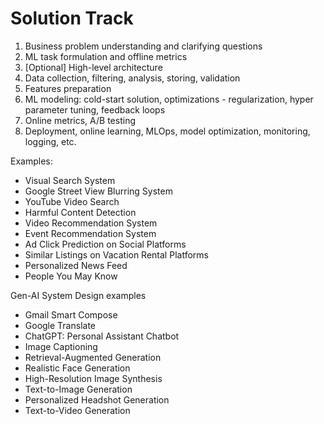 # Solution Track
1. Business problem understanding and clarifying questions
2. ML task formulation and offline metrics
3. [Optional] High-level architecture
4. Data collection, filtering, analysis, storing, validation
5. Features preparation
6. ML modeling: cold-start solution, optimizations - regularization, hyper parameter tuning, feedback loops
7. Online metrics, A/B testing 
8. Deployment, online learning, MLOps, model optimization, monitoring, logging, etc.

Examples: 
* Visual Search System
* Google Street View Blurring System
* YouTube Video Search
* Harmful Content Detection
* Video Recommendation System
* Event Recommendation System
* Ad Click Prediction on Social Platforms
* Similar Listings on Vacation Rental Platforms
* Personalized News Feed
* People You May Know

Gen-AI System Design examples
* Gmail Smart Compose
* Google Translate
* ChatGPT: Personal Assistant Chatbot
* Image Captioning
* Retrieval-Augmented Generation
* Realistic Face Generation
* High-Resolution Image Synthesis
* Text-to-Image Generation
* Personalized Headshot Generation
* Text-to-Video Generation
